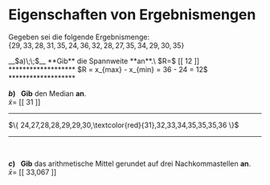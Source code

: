 <!--
version:  0.0.1

language: de

@style
main > *:not(:last-child) {
  margin-bottom: 3rem;
}

input {
    text-align: center;
}

.flex-container {
    display: flex;
    flex-wrap: wrap;
    align-items: stretch;
    gap: 20px;
}

.flex-child {
    flex: 1;
    min-width: 350px;
    margin-right: 20px;
}

@media (max-width: 400px) {
    .flex-child {
        flex: 100%;
        margin-right: 0;
    }
}
@end

formula: \carry   \textcolor{red}{\scriptsize #1}
formula: \digit   \rlap{\carry{#1}}\phantom{#2}#2
formula: \permil  \text{‰}

import: https://raw.githubusercontent.com/LiaTemplates/Tikz-Jax/main/README.md

script: https://cdn.jsdelivr.net/gh/LiaTemplates/Tikz-Jax@main/dist/index.js


tags: Spannweite, arithmetisches Mittel, Median, sehr leicht, niedrig, Angeben

comment: Bestimme die Eigenschaften von gegebenen Ergebnismengen.

author: Martin Lommatzsch

-->




# Eigenschaften von Ergebnismengen

Gegeben sei die folgende Ergebnismenge: \
$\{ 29,33,28,31,35,24,36,32,28,27,35,34,29,30,35 \}$
<br>

<section class="flex-container">

<div class="flex-child">
__$a)\;\;$__ **Gib** die Spannweite **an**.\
$R=$ [[ 12  ]]
*******************
$R = x_{max} - x_{min} = 36 - 24 = 12$
*******************

<br>
</div>
<div class="flex-child">

__$b)\;\;$__ **Gib** den Median **an**.\
$\tilde{x}=$ [[ 31  ]]
*******************
$\{ 24,27,28,28,29,29,30,\textcolor{red}{31},32,33,34,35,35,35,36 \}$
*******************

<br>
</div>
<div class="flex-child">

__$c)\;\;$__ **Gib** das arithmetische Mittel gerundet auf drei Nachkommastellen **an**.\
$\bar{x}=$ [[  33,067  ]]

<br>
</div> 

</section>

<br>
<br>
<br>
<br>


